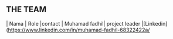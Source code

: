 ## THE TEAM

| Nama | Role |contact
| Muhamad fadhil| project leader |[Linkedin](https://www.linkedin.com/in/muhamad-fadhil-68322422a/


